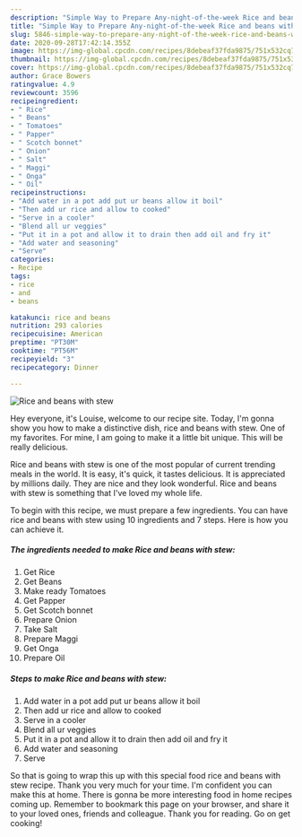 ```yaml
---
description: "Simple Way to Prepare Any-night-of-the-week Rice and beans with stew"
title: "Simple Way to Prepare Any-night-of-the-week Rice and beans with stew"
slug: 5846-simple-way-to-prepare-any-night-of-the-week-rice-and-beans-with-stew
date: 2020-09-28T17:42:14.355Z
image: https://img-global.cpcdn.com/recipes/8debeaf37fda9875/751x532cq70/rice-and-beans-with-stew-recipe-main-photo.jpg
thumbnail: https://img-global.cpcdn.com/recipes/8debeaf37fda9875/751x532cq70/rice-and-beans-with-stew-recipe-main-photo.jpg
cover: https://img-global.cpcdn.com/recipes/8debeaf37fda9875/751x532cq70/rice-and-beans-with-stew-recipe-main-photo.jpg
author: Grace Bowers
ratingvalue: 4.9
reviewcount: 3596
recipeingredient:
- " Rice"
- " Beans"
- " Tomatoes"
- " Papper"
- " Scotch bonnet"
- " Onion"
- " Salt"
- " Maggi"
- " Onga"
- " Oil"
recipeinstructions:
- "Add water in a pot add put ur beans allow it boil"
- "Then add ur rice and allow to cooked"
- "Serve in a cooler"
- "Blend all ur veggies"
- "Put it in a pot and allow it to drain then add oil and fry it"
- "Add water and seasoning"
- "Serve"
categories:
- Recipe
tags:
- rice
- and
- beans

katakunci: rice and beans 
nutrition: 293 calories
recipecuisine: American
preptime: "PT30M"
cooktime: "PT56M"
recipeyield: "3"
recipecategory: Dinner

---
```



![Rice and beans with stew](https://img-global.cpcdn.com/recipes/8debeaf37fda9875/751x532cq70/rice-and-beans-with-stew-recipe-main-photo.jpg)

Hey everyone, it's Louise, welcome to our recipe site. Today, I'm gonna show you how to make a distinctive dish, rice and beans with stew. One of my favorites. For mine, I am going to make it a little bit unique. This will be really delicious.



Rice and beans with stew is one of the most popular of current trending meals in the world. It is easy, it's quick, it tastes delicious. It is appreciated by millions daily. They are nice and they look wonderful. Rice and beans with stew is something that I've loved my whole life.


To begin with this recipe, we must prepare a few ingredients. You can have rice and beans with stew using 10 ingredients and 7 steps. Here is how you can achieve it.

<!--inarticleads1-->

##### The ingredients needed to make Rice and beans with stew:

1. Get  Rice
1. Get  Beans
1. Make ready  Tomatoes
1. Get  Papper
1. Get  Scotch bonnet
1. Prepare  Onion
1. Take  Salt
1. Prepare  Maggi
1. Get  Onga
1. Prepare  Oil




<!--inarticleads2-->

##### Steps to make Rice and beans with stew:

1. Add water in a pot add put ur beans allow it boil
1. Then add ur rice and allow to cooked
1. Serve in a cooler
1. Blend all ur veggies
1. Put it in a pot and allow it to drain then add oil and fry it
1. Add water and seasoning
1. Serve




So that is going to wrap this up with this special food rice and beans with stew recipe. Thank you very much for your time. I'm confident you can make this at home. There is gonna be more interesting food in home recipes coming up. Remember to bookmark this page on your browser, and share it to your loved ones, friends and colleague. Thank you for reading. Go on get cooking!
